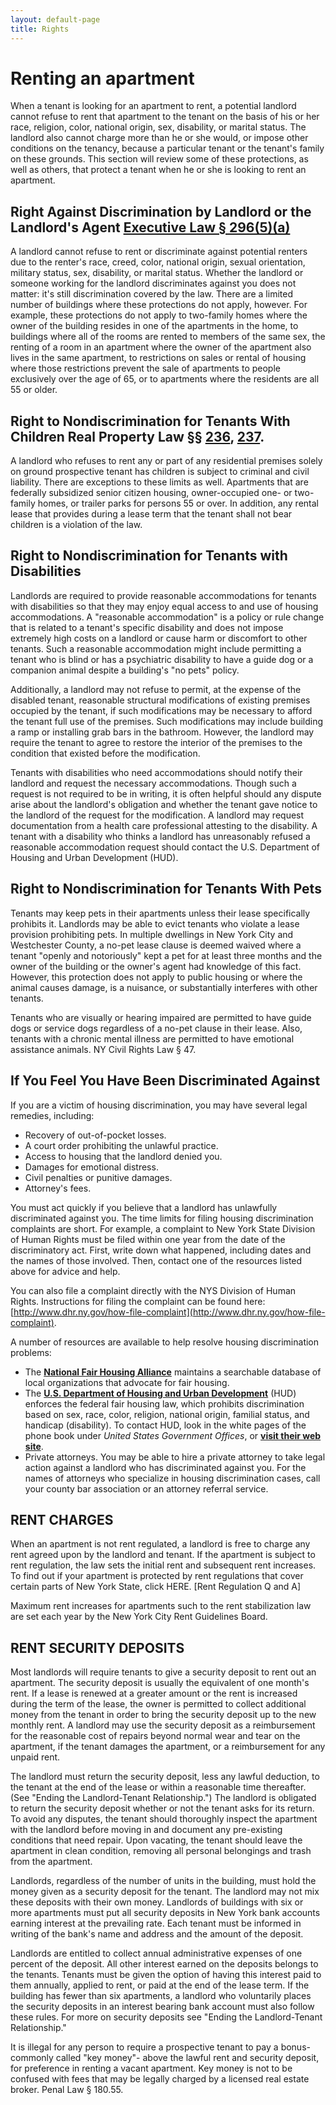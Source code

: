 ```yaml
---
layout: default-page
title: Rights
---
```


# Renting an apartment

When a tenant is looking for an apartment to rent, a potential landlord cannot refuse to rent that apartment to the tenant on the basis of his or her race, religion, color, national origin, sex, disability, or marital status. The landlord also cannot charge more than he or she would, or impose other conditions on the tenancy, because a particular tenant or the tenant's family on these grounds. This section will review some of these protections, as well as others, that protect a tenant when he or she is looking to rent an apartment.

## Right Against Discrimination by Landlord or the Landlord's Agent  [Executive Law § 296(5)(a)](http://public.leginfo.state.ny.us/LAWSSEAF.cgi?QUERYDATA=EXC296)

A landlord cannot refuse to rent or discriminate against potential renters due to the renter's race, creed, color, national origin, sexual orientation, military status, sex, disability, or marital status. Whether the landlord or someone working for the landlord discriminates against you does not matter: it's still discrimination covered by the law. There are a limited number of buildings where these protections do not apply, however.  For example, these protections do not apply to two-family homes where the owner of the building resides in one of the apartments in the home, to buildings where all of the rooms are rented to members of the same sex, the renting of a room in an apartment where the owner of the apartment also lives in the same apartment, to restrictions on sales or rental of housing where those restrictions prevent the sale of apartments to people exclusively over the age of 65, or to apartments where the residents are all 55 or older.

## Right to Nondiscrimination for Tenants With Children  Real Property Law §§ [236](http://public.leginfo.state.ny.us/LAWSSEAF.cgi?QUERYDATA=RPP236), [237](http://public.leginfo.state.ny.us/LAWSSEAF.cgi?QUERYDATA=RPP237).

A landlord who refuses to rent any or part of any residential premises solely on ground prospective tenant has children is subject to criminal and civil liability. There are exceptions to these limits as well. Apartments that are federally subsidized senior citizen housing, owner-occupied one- or two-family homes, or trailer parks for persons 55 or over.  In addition, any rental lease that provides during a lease term that the tenant shall not bear children is a violation of the law.

## Right to Nondiscrimination for Tenants with Disabilities

Landlords are required to provide reasonable accommodations for tenants with disabilities so that they may enjoy equal access to and use of housing accommodations. A "reasonable accommodation" is a policy or rule change that is related to a tenant's specific disability and does not impose extremely high costs on a landlord or cause harm or discomfort to other tenants. Such a reasonable accommodation might include permitting a tenant who is blind or has a psychiatric disability to have a guide dog or a companion animal despite a building's "no pets" policy.

Additionally, a landlord may not refuse to permit, at the expense of the disabled tenant, reasonable structural modifications of existing premises occupied by the tenant, if such modifications may be necessary to afford the tenant full use of the premises. Such modifications may include building a ramp or installing grab bars in the bathroom. However, the landlord may require the tenant to agree to restore the interior of the premises to the condition that existed before the modification.

Tenants with disabilities who need accommodations should notify their landlord and request the necessary accommodations. Though such a request is not required to be in writing, it is often helpful should any dispute arise about the landlord's obligation and whether the tenant gave notice to the landlord of the request for the modification. A landlord may request documentation from a health care professional attesting to the disability. A tenant with a disability who thinks a landlord has unreasonably refused a reasonable accommodation request should contact the U.S. Department of Housing and Urban Development (HUD).

## Right to Nondiscrimination for Tenants With Pets

Tenants may keep pets in their apartments unless their lease specifically prohibits it. Landlords may be able to evict tenants who violate a lease provision prohibiting pets. In multiple dwellings in New York City and Westchester County, a no-pet lease clause is deemed waived where a tenant "openly and notoriously" kept a pet for at least three months and the owner of the building or the owner's agent had knowledge of this fact. However, this protection does not apply to public housing or where the animal causes damage, is a nuisance, or substantially interferes with other tenants.

Tenants who are visually or hearing impaired are permitted to have guide dogs or service dogs regardless of a no-pet clause in their lease. Also, tenants with a chronic mental illness are permitted to have emotional assistance animals. NY Civil Rights Law § 47.

## If You Feel You Have Been Discriminated Against

If you are a victim of housing discrimination, you may have several legal remedies, including:

* Recovery of out-of-pocket losses.
* A court order prohibiting the unlawful practice.
* Access to housing that the landlord denied you.
* Damages for emotional distress.
* Civil penalties or punitive damages.
* Attorney's fees.

You must act quickly if you believe that a landlord has unlawfully discriminated against you. The time limits for filing housing discrimination complaints are short. For example, a complaint to New York State Division of Human Rights must be filed within one year from the date of the discriminatory act. First, write down what happened, including dates and the names of those involved. Then, contact one of the resources listed above for advice and help.

You can also file a complaint directly with the NYS Division of Human Rights. Instructions for filing the complaint can be found here: [http://www.dhr.ny.gov/how-file-complaint](http://www.dhr.ny.gov/how-file-complaint).

A number of resources are available to help resolve housing discrimination problems:

* The **[National Fair Housing Alliance](http://www.nationalfairhousing.org/)** maintains a searchable database of local organizations that advocate for fair housing.
* The [**U.S. Department of Housing and Urban Development**](http://www.dca.ca.gov/publications/landlordbook/glossary.shtml#hud) (HUD) enforces the federal fair housing law, which prohibits discrimination based on sex, race, color, religion, national origin, familial status, and handicap (disability). To contact HUD, look in the white pages of the phone book under *United States Government Offices*, or **[visit their web site](http://portal.hud.gov/hudportal/HUD)**.
* Private attorneys. You may be able to hire a private attorney to take legal action against a landlord who has discriminated against you. For the names of attorneys who specialize in housing discrimination cases, call your county bar association or an attorney referral service.

## RENT CHARGES

When an apartment is not rent regulated, a landlord is free to charge any rent agreed upon by the landlord and tenant. If the apartment is subject to rent regulation, the law sets the initial rent and subsequent rent increases. To find out if your apartment is protected by rent regulations that cover certain parts of New York State, click HERE. [Rent Regulation Q and A]

Maximum rent increases for apartments such to the rent stabilization law are set each year by the New York City Rent Guidelines Board.

## RENT SECURITY DEPOSITS

Most landlords will require tenants to give a security deposit to rent out an apartment. The security deposit is usually the equivalent of one month's rent. If a lease is renewed at a greater amount or the rent is increased during the term of the lease, the owner is permitted to collect additional money from the tenant in order to bring the security deposit up to the new monthly rent. A landlord may use the security deposit as a reimbursement for the reasonable cost of repairs beyond normal wear and tear on the apartment, if the tenant damages the apartment, or a reimbursement for any unpaid rent.

The landlord must return the security deposit, less any lawful deduction, to the tenant at the end of the lease or within a reasonable time thereafter. (See "Ending the Landlord-Tenant Relationship.") The landlord is obligated to return the security deposit whether or not the tenant asks for its return. To avoid any disputes, the tenant should thoroughly inspect the apartment with the landlord before moving in and document any pre-existing conditions that need repair. Upon vacating, the tenant should leave the apartment in clean condition, removing all personal belongings and trash from the apartment.

Landlords, regardless of the number of units in the building, must hold the money given as a security deposit for the tenant. The landlord may not mix these deposits with their own money. Landlords of buildings with six or more apartments must put all security deposits in New York bank accounts earning interest at the prevailing rate. Each tenant must be informed in writing of the bank's name and address and the amount of the deposit.

Landlords are entitled to collect annual administrative expenses of one percent of the deposit. All other interest earned on the deposits belongs to the tenants. Tenants must be given the option of having this interest paid to them annually, applied to rent, or paid at the end of the lease term. If the building has fewer than six apartments, a landlord who voluntarily places the security deposits in an interest bearing bank account must also follow these rules. For more on security deposits see "Ending the Landlord-Tenant Relationship."

It is illegal for any person to require a prospective tenant to pay a bonus- commonly called "key money"- above the lawful rent and security deposit, for preference in renting a vacant apartment. Key money is not to be confused with fees that may be legally charged by a licensed real estate broker. Penal Law § 180.55.
